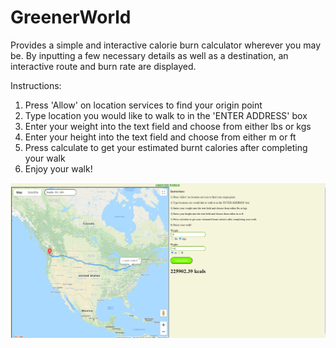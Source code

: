 # GreenerWorld

Provides a simple and interactive calorie burn calculator wherever you may be.
By inputting a few necessary details as well as a destination, an interactive route and burn rate are displayed.

Instructions:
1) Press 'Allow' on location services to find your origin point
2) Type location you would like to walk to in the 'ENTER ADDRESS' box
3) Enter your weight into the text field and choose from either lbs or kgs
4) Enter your height into the text field and choose from either m or ft
5) Press calculate to get your estimated burnt calories after completing your walk
6) Enjoy your walk!

<img src="Picture of Greener World Sample.PNG">
